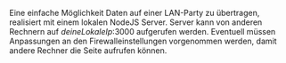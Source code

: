 Eine einfache Möglichkeit Daten auf einer LAN-Party zu übertragen, realisiert mit einem lokalen NodeJS Server. Server kann von anderen Rechnern auf *deineLokaleIp*:3000 aufgerufen werden. Eventuell müssen Anpassungen an den Firewalleinstellungen vorgenommen werden, damit andere Rechner die Seite aufrufen können.
